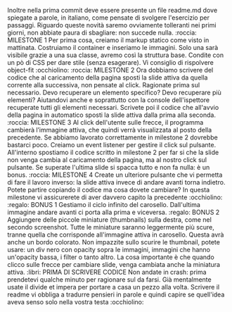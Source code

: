 Inoltre nella prima commit deve essere presente un file readme.md dove spiegate a parole, in italiano, come pensate di svolgere l'esercizio per passaggi.
Riguardo queste novità saremo ovviamente tolleranti nei primi giorni, non abbiate paura di sbagliare: non succede nulla.
:roccia: 
MILESTONE 1
Per prima cosa, creiamo il markup statico come visto in mattinata. Costruiamo il container e inseriamo le immagini.
Solo una sarà visibile grazie a una sua classe, avremo così la struttura base. Condite con un pò di CSS per dare stile (senza esagerare).
Vi consiglio di rispolvere object-fit :occhiolino:
:roccia: 
MILESTONE 2
Ora dobbiamo scrivere del codice che al caricamento della pagina sposti la slide attiva da quella corrente alla successiva, non pensate al click.
Ragionate prima sul necessario. Devo recuperare un elemento specifico? Devo recuperare più elementi?
Aiutandovi anche e soprattutto con la console dell'ispettore recuperate tutti gli elementi necessari.
Scrivete poi il codice che all'avvio della pagina in automatico sposti la slide attiva dalla prima alla seconda.
:roccia: 
MILESTONE 3
Al click dell'utente sulle frecce, il programma cambierà l’immagine attiva, che quindi verrà visualizzata al posto della precedente.
Se abbiamo lavorato correttamente in milestone 2 dovrebbe bastarci poco. Creiamo un event listener per gestire il click sul pulsante.
All'interno spostiamo il codice scritto in milestone 2 per far si che la slide non venga cambia al caricamento della pagina, ma al nostro click sul pulsante.
Se superate l'ultima slide si spacca tutto e non fa nulla: è un bonus.
:roccia: 
MILESTONE 4
Create un ulteriore pulsante che vi permetta di fare il lavoro inverso: la slide attiva invece di andare avanti torna indietro.
Potete partire copiando il codice ma cosa dovete cambiare? In questa milestone vi assicurerete di aver davvero capito la precedente :occhiolino:
:regalo: BONUS 1
Gestiamo il ciclo infinito del carosello. Dall'ultima immagine andare avanti ci porta alla prima e viceversa.
:regalo: BONUS 2
Aggiungere delle piccole miniature (thumbnails) sulla destra, come nel secondo screenshot. Tutte le miniature saranno leggermente più scure, tranne quella che corrisponde all'immagine attiva in carosello. Questa avrà anche un bordo colorato.
Non impazzite sullo scurire le thumbnail, potete usare: un div nero con opacity sopra le immagini, immagini che hanno un'opacity bassa, i filter o tanto altro.
La cosa importante è che quando clicco sulle frecce per cambiare slide, venga cambiata anche la miniatura attiva.
:libri: PRIMA DI SCRIVERE CODICE
Non andate in crash: prima prendetevi qualche minuto per ragionare sul da farsi. Già mentalmente usate il divide et impera per portare a casa un pezzo alla volta. Scrivere il readme vi obbliga a tradurre pensieri in parole e quindi capire se quell'idea aveva senso solo nella vostra testa :occhiolino: